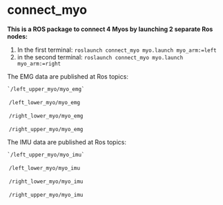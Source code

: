 # connect_myo

**This is a ROS package to connect 4 Myos by launching 2 separate Ros nodes:**

1. In the first terminal: `roslaunch connect_myo myo.launch myo_arm:=left`
2. in the second terminal: `roslaunch connect_myo myo.launch myo_arm:=right`

The EMG data are published at Ros topics:

 	`/left_upper_myo/myo_emg`

​	`/left_lower_myo/myo_emg`

​	`/right_lower_myo/myo_emg`

​	`/right_upper_myo/myo_emg`

The IMU data are published at Ros topics:

 	`/left_upper_myo/myo_imu`

​	`/left_lower_myo/myo_imu`

​	`/right_lower_myo/myo_imu`

​	`/right_upper_myo/myo_imu`



